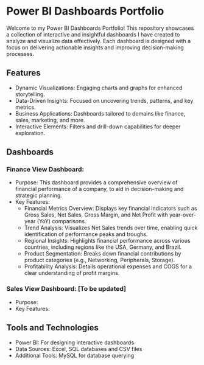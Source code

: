 # Power BI Dashboards Portfolio
Welcome to my Power BI Dashboards Portfolio! This repository showcases a collection of interactive and insightful dashboards I have created to analyze and visualize data  effectively. Each dashboard is designed with a focus on delivering actionable insights and improving decision-making processes.

## Features
- Dynamic Visualizations: Engaging charts and graphs for enhanced storytelling.
- Data-Driven Insights: Focused on uncovering trends, patterns, and key metrics.
- Business Applications: Dashboards tailored to domains like finance, sales, marketing, and more.
- Interactive Elements: Filters and drill-down capabilities for deeper exploration.

## Dashboards
### Finance View Dashboard:
  - Purpose: This dashboard provides a comprehensive overview of financial performance of a company, to aid in decision-making and strategic planning.
  - Key Features:
      - Financial Metrics Overview: Displays key financial indicators such as Gross Sales, Net Sales, Gross Margin, and Net Profit with year-over-year (YoY) comparisons.
      - Trend Analysis: Visualizes Net Sales trends over time, enabling quick identification of performance peaks and troughs.
      - Regional Insights: Highlights financial performance across various countries, including regions like the USA, Germany, and Brazil.
      - Product Segmentation: Breaks down financial contributions by product categories (e.g., Networking, Peripherals, Storage).
      - Profitability Analysis: Details operational expenses and COGS for a clear understanding of profit margins.

### Sales View Dashboard: [To be updated]
  - Purpose:
  - Key Features: 


## Tools and Technologies
  - Power BI: For designing interactive dashboards
  - Data Sources: Excel, SQL databases and CSV files
  - Additional Tools: MySQL for database querying
